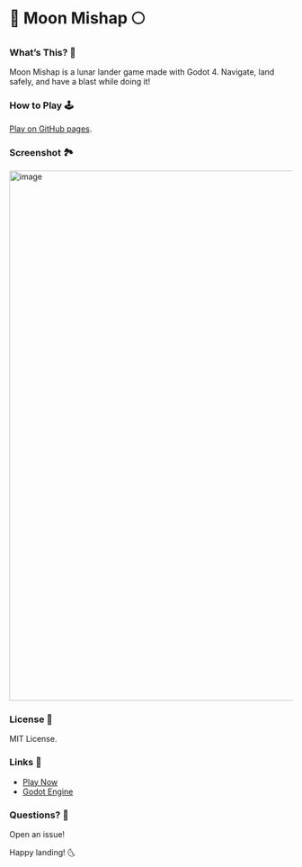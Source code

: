 # 🚀 Moon Mishap 🌕

### What’s This? 🧐

Moon Mishap is a lunar lander game made with Godot 4. Navigate, land safely, and have a blast while doing it!

### How to Play 🕹️

[Play on GitHub pages](weetbix.github.io/moon-mishap).

### Screenshot 🏞️

<img width="942" alt="image" src="https://github.com/Weetbix/moon-mishap/assets/492636/6cbcf01e-202a-4fa7-90a1-8040cde817a8">

### License 📜

MIT License.

### Links 🔗

- [Play Now](https://weetbix.github.io/moon-mishap)
- [Godot Engine](https://godotengine.org)

### Questions? 💬

Open an issue!

Happy landing! 🌜